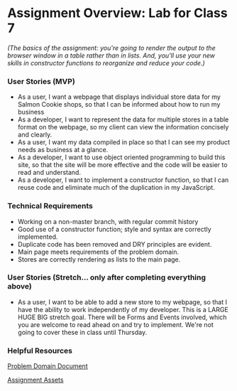 # Assignment Overview: Lab for Class 7

*(The basics of the assignment: you're going to render the output to the browser window in a table rather than in lists. And, you'll use your new skills in constructor functions to reorganize and reduce your code.)*

### User Stories (MVP)
- As a user, I want a webpage that displays individual store data for my Salmon Cookie shops, so that I can be informed about how to run my business
- As a developer, I want to represent the data for multiple stores in a table format on the webpage, so my client can view the information concisely and clearly.
- As a user, I want my data compiled in place so that I can see my product needs as business at a glance.
- As a developer, I want to use object oriented programming to build this site, so that the site will be more effective and the code will be easier to read and understand.
- As a developer, I want to implement a constructor function, so that I can reuse code and eliminate much of the duplication in my JavaScript.

### Technical Requirements
- Working on a non-master branch, with regular commit history
- Good use of a constructor function; style and syntax are correctly implemented.
- Duplicate code has been removed and DRY principles are evident.
- Main page meets requirements of the problem domain.
- Stores are correctly rendering as lists to the main page.

### User Stories (Stretch... only after completing everything above)
- As a user, I want to be able to add a new store to my webpage, so that I have the ability to work independently of my developer. This is a LARGE HUGE BIG stretch goal. There will be Forms and Events involved, which you are welcome to read ahead on and try to implement. We're not going to cover these in class until Thursday.

### Helpful Resources
[Problem Domain Document](../assets/support.md)

[Assignment Assets](../assets)
